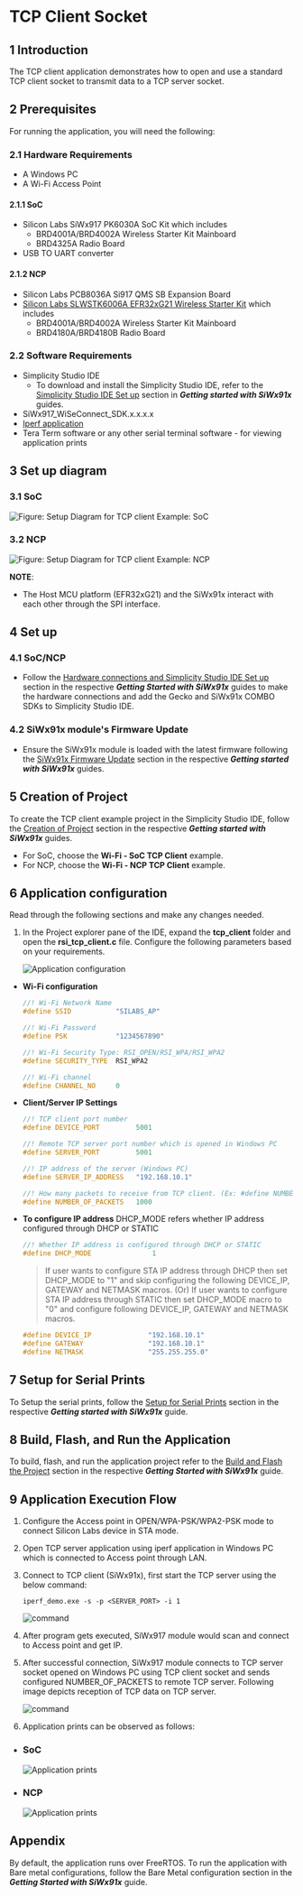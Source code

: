 # **TCP Client Socket**

## **1 Introduction**
The TCP client application demonstrates how to open and use a standard TCP client socket to transmit data to a TCP server socket.

## **2 Prerequisites**
For running the application, you will need the following:
### **2.1 Hardware Requirements**
- A Windows PC
- A Wi-Fi Access Point
#### **2.1.1 SoC** 
   - Silicon Labs SiWx917 PK6030A SoC Kit which includes
      - BRD4001A/BRD4002A Wireless Starter Kit Mainboard
      - BRD4325A Radio Board
   - USB TO UART converter
#### **2.1.2 NCP**
   - Silicon Labs PCB8036A Si917 QMS SB Expansion Board
   - [Silicon Labs SLWSTK6006A EFR32xG21 Wireless Starter Kit](https://www.silabs.com/development-tools/wireless/efr32xg21-wireless-starter-kit) which includes
      - BRD4001A/BRD4002A Wireless Starter Kit Mainboard
      - BRD4180A/BRD4180B Radio Board
### **2.2 Software Requirements**
- Simplicity Studio IDE
   - To download and install the Simplicity Studio IDE, refer to the [Simplicity Studio IDE Set up]() section in ***Getting started with SiWx91x*** guides.
- SiWx917_WiSeConnect_SDK.x.x.x.x
- [Iperf application](https://iperf.fr/iperf-download.php) 
- Tera Term software or any other serial terminal software - for viewing application prints

## **3 Set up diagram**
### **3.1 SoC** 

![Figure: Setup Diagram for TCP client Example: SoC](resources/readme/tcpclientsetupsoc.png)
### **3.2 NCP** 

![Figure: Setup Diagram for TCP client Example: NCP](resources/readme/tcpclientsetupncp.png)

**NOTE**: 
- The Host MCU platform (EFR32xG21) and the SiWx91x interact with each other through the SPI interface. 


## **4 Set up**
### **4.1 SoC/NCP** 
- Follow the [Hardware connections and Simplicity Studio IDE Set up]()  section in the respective ***Getting Started with SiWx91x*** guides to make the hardware connections and add the Gecko and SiWx91x COMBO SDKs to Simplicity Studio IDE.
### **4.2 SiWx91x module's Firmware Update**
- Ensure the SiWx91x module is loaded with the latest firmware following the [SiWx91x Firmware Update]() section in the respective ***Getting started with SiWx91x*** guides.

## **5 Creation of Project**
To create the TCP client example project in the Simplicity Studio IDE, follow the [Creation of Project]() section in the respective ***Getting started with SiWx91x*** guides. 
   - For SoC, choose the **Wi-Fi - SoC TCP Client** example.
   - For NCP, choose the **Wi-Fi - NCP TCP Client** example.


## **6 Application configuration**
Read through the following sections and make any changes needed. 
  
1. In the Project explorer pane of the IDE, expand the **tcp_client** folder and open the **rsi_tcp_client.c** file. Configure the following parameters based on your requirements.

   ![Application configuration](resources/readme/tcpclientapplicationconfiguration.png)

- **Wi-Fi configuration**    
    ```c
    //! Wi-Fi Network Name
    #define SSID           "SILABS_AP"      
    
    //! Wi-Fi Password
    #define PSK            "1234567890"     
    
    //! Wi-Fi Security Type: RSI_OPEN/RSI_WPA/RSI_WPA2
    #define SECURITY_TYPE  RSI_WPA2         
    
    //! Wi-Fi channel
    #define CHANNEL_NO     0                 
    ```

-  **Client/Server IP Settings**
    ```c
    //! TCP client port number
    #define DEVICE_PORT         5001             

    //! Remote TCP server port number which is opened in Windows PC
    #define SERVER_PORT         5001                
    
    //! IP address of the server (Windows PC)
    #define SERVER_IP_ADDRESS   "192.168.10.1"

    //! How many packets to receive from TCP client. (Ex: #define NUMBER_OF_PACKETS 10000)
    #define NUMBER_OF_PACKETS   1000             
    ```

-  **To configure IP address**
DHCP_MODE refers whether IP address configured through DHCP or STATIC

    ```c   
    //! Whether IP address is configured through DHCP or STATIC
    #define DHCP_MODE               1           
    ```
   > If user wants to configure STA IP address through DHCP then set DHCP_MODE to "1" and skip configuring the following DEVICE_IP, GATEWAY and NETMASK macros.
                                          (Or)
   > If user wants to configure STA IP address through STATIC then set DHCP_MODE macro to "0" and configure following DEVICE_IP, GATEWAY and NETMASK macros.
      ```c   
      #define DEVICE_IP              "192.168.10.1"
      #define GATEWAY                "192.168.10.1"
      #define NETMASK                "255.255.255.0"
      ```

## **7 Setup for Serial Prints**

To Setup the serial prints, follow the [Setup for Serial Prints]() section in the respective ***Getting started with SiWx91x*** guide.
 
## **8 Build, Flash, and Run the Application**

To build, flash, and run the application project refer to the [Build and Flash the Project]() section in the respective ***Getting Started with SiWx91x*** guide.

## **9 Application Execution Flow**

1. Configure the Access point in OPEN/WPA-PSK/WPA2-PSK mode to connect Silicon Labs device in STA mode.

2. Open TCP server application using iperf application in Windows PC which is connected to Access point through LAN.

3. Connect to TCP client (SiWx91x), first start the TCP server using the below command:
   
   `iperf_demo.exe -s -p <SERVER_PORT> -i 1`
   
   ![command](resources/readme/tcpclientiperfcommand.png)

4. After program gets executed, SiWx917 module would scan and connect to Access point and get IP.

5. After successful connection, SiWx917 module connects to TCP server socket opened on Windows PC using TCP client socket and sends configured NUMBER_OF_PACKETS to remote TCP server. Following image depicts reception of TCP data on TCP server.
   
   ![command](resources/readme/tcpclientiperflogs.png)

6. Application prints can be observed as follows:

- ### **SoC**
  
   ![Application prints](resources/readme/tcpclientapplicationprintssoc.png)

- ### **NCP**

   ![Application prints](resources/readme/tcpclientapplicationprintsncp.png)

## **Appendix**

By default, the application runs over FreeRTOS. To run the application with Bare metal configurations, follow the Bare Metal configuration section in the ***Getting Started with SiWx91x*** guide.